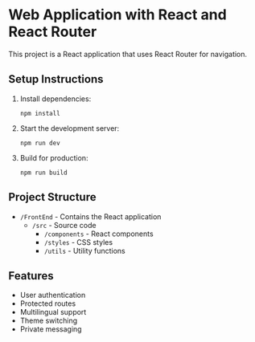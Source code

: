 # Web Application with React and React Router

This project is a React application that uses React Router for navigation.

## Setup Instructions

1. Install dependencies:
   ```
   npm install
   ```

2. Start the development server:
   ```
   npm run dev
   ```

3. Build for production:
   ```
   npm run build
   ```

## Project Structure

- `/FrontEnd` - Contains the React application
  - `/src` - Source code
    - `/components` - React components
    - `/styles` - CSS styles
    - `/utils` - Utility functions

## Features

- User authentication
- Protected routes
- Multilingual support
- Theme switching
- Private messaging
